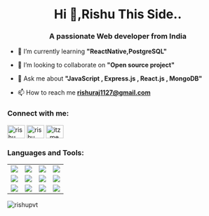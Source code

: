 <h1 align="center">Hi 👋,Rishu This Side.. </h1>
<h3 align="center">A passionate Web developer from India</h3>

- 🌱 I’m currently learning **"ReactNative,PostgreSQL"**

- 👯 I’m looking to collaborate on **"Open source project"**

- 💬 Ask me about **"JavaScript , Express.js , React.js , MongoDB"**

- 📫 How to reach me **rishuraj1127@gmail.com**

<h3 align="left">Connect with me:</h3>
<p align="left">
<a href="https://linkedin.com/in/rishu raj" target="blank"><img align="center" src="https://raw.githubusercontent.com/rahuldkjain/github-profile-readme-generator/master/src/images/icons/Social/linked-in-alt.svg" alt="rishu raj" height="30" width="40" /></a>
<a href="https://fb.com/Ri shu" target="blank"><img align="center" src="https://raw.githubusercontent.com/rahuldkjain/github-profile-readme-generator/master/src/images/icons/Social/facebook.svg" alt="rishu raj" height="30" width="40" /></a>
<a href="https://instagram.com/itz_me_rishuuu" target="blank"><img align="center" src="https://raw.githubusercontent.com/rahuldkjain/github-profile-readme-generator/master/src/images/icons/Social/instagram.svg" alt="itz_me_rishuuu" height="30" width="40" /></a>
</p>

<h3 align="left">Languages and Tools:</h3>

 <table>
          <tr>
            <td align="center"><img src="https://skillicons.dev/icons?i=html" /></td>
            <td align="center"><img src="https://skillicons.dev/icons?i=css" /></td>
            <td align="center"><img src="https://skillicons.dev/icons?i=tailwind" /></td>
            <td align="center"><img src="https://skillicons.dev/icons?i=javascript" /></td>
          </tr>
          <tr>
            <td align="center"><img src="https://skillicons.dev/icons?i=react" /></td>
            <td align="center"><img src="https://skillicons.dev/icons?i=express" /></td>
            <td align="center"><img src="https://skillicons.dev/icons?i=next" /></td>
            <td align="center"><img src="https://skillicons.dev/icons?i=ts" /></td>
          </tr>
          <tr>
            <td align="center"><img src="https://skillicons.dev/icons?i=mongodb" /></td>
            <td align="center"><img src="https://skillicons.dev/icons?i=postgresql" /></td>
            <td align="center"><img src="https://skillicons.dev/icons?i=prisma" /></td>
            <td align="center"><img src="https://skillicons.dev/icons?i=git" /></td>
          </tr>

 </table>
<p><img align="left" src="https://github-readme-stats.vercel.app/api/top-langs?username=rishupvt&show_icons=true&locale=en&layout=compact" alt="rishupvt" /></p>


  

